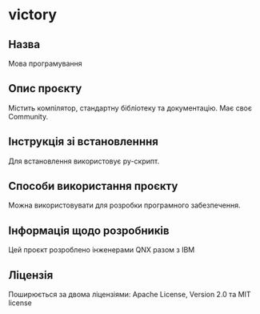 # victory
## Назва 
Мова програмування
## Опис проєкту
Містить компілятор, стандартну бібліотеку та документацію. Має своє Community.
## Інструкція зі встановленння
Для встановлення використовує py-скрипт.
## Способи використання проєкту
Можна використовувати для розробки програмного забезпечення.
## Інформація щодо розробників 
Цей проєкт розроблено інженерами QNX разом з IBM
## Ліцензія 
Поширюється за двома ліцензіями:  Apache License, Version 2.0 та MIT license



